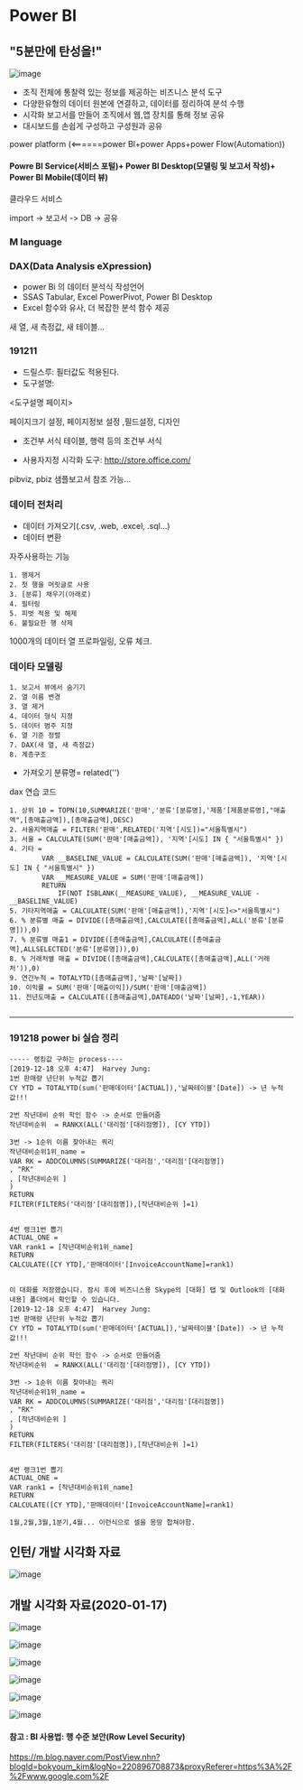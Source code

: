 # Power BI

<h2>"5분만에 탄성을!"</h2>


![image](https://user-images.githubusercontent.com/47058441/70487720-a72c3700-1b39-11ea-840e-f3dd70148607.png)


* 조직 전체에 통찰력 있는 정보를 제공하는 비즈니스 분석 도구
* 다양한유형의 데이터 원본에 연결하고, 데이터를 정리하여 분석 수행
* 시각화 보고서를 만들어 조직에서 웹,앱 장치를 통해 정보 공유
* 대시보드를 손쉽게 구성하고 구성원과 공유

power platform (<======power BI+power Apps+power Flow(Automation))

#### Powre BI Service(서비스 포털)+ Power BI Desktop(모델링 및 보고서 작성)+ Power BI Mobile(데이터 뷰)

클라우드 서비스

import  ->  보고서 -> DB -> 공유


### M language


### DAX(Data Analysis eXpression)

* power Bi 의 데이터 분석식 작성언어
* SSAS Tabular, Excel PowerPivot, Power BI Desktop
* Excel 함수와 유사, 더 복잡한 분석 함수 제공

새 열, 새 측정값, 새 테이블...

### 191211

* 드릴스루: 필터값도 적용된다. 
* 도구설명: 

<도구설명 페이지>

페이지크기 설정, 페이지정보 설정 ,필드설정, 디자인

* 조건부 서식
테이블, 행력 등의 조건부 서식


* 사용자지정 시각화 도구: 
http://store.office.com/

pibviz, pbiz 샘플보고서 참조 가능...


### 데이터 전처리

* 데이터 가져오기(.csv, .web, .excel, .sql...)
* 데이터 변환

자주사용하는 기능
```
1. 행제거
2. 첫 행을 머릿글로 사용
3. [분류] 채우기(아래로)
4. 필터링
5. 피벗 적용 및 해제
6. 불필요한 행 삭제
```

1000개의 데이터 열 프로파일링, 오류 체크.

### 데이타 모델링
```
1. 보고서 뷰에서 숨기기
2. 열 이름 변경
3. 열 제거
4. 데이터 형식 지정
5. 데이터 범주 지정
6. 열 기준 정렬
7. DAX(새 열, 새 측정값)
8. 계층구조
```

* 가져오기 분류명= related('')

dax 연습 코드
```
1. 상위 10 = TOPN(10,SUMMARIZE('판매','분류'[분류명],'제품'[제품분류명],"매출액",[총매출금액]),[총매출금액],DESC)
2. 서울지역매출 = FILTER('판매',RELATED('지역'[시도])="서울특별시")
3. 서울 = CALCULATE(SUM('판매'[매출금액]), '지역'[시도] IN { "서울특별시" })
4. 기타 = 
        VAR __BASELINE_VALUE = CALCULATE(SUM('판매'[매출금액]), '지역'[시도] IN { "서울특별시" })
        VAR __MEASURE_VALUE = SUM('판매'[매출금액])
        RETURN
	        IF(NOT ISBLANK(__MEASURE_VALUE), __MEASURE_VALUE - __BASELINE_VALUE)
5. 기타지역매출 = CALCULATE(SUM('판매'[매출금액]),'지역'[시도]<>"서울특별시")
6. % 분류별 매출 = DIVIDE([총매출금액],CALCULATE([총매출금액],ALL('분류'[분류명])),0)
7. % 분류별 매출1 = DIVIDE([총매출금액],CALCULATE([총매출금액],ALLSELECTED('분류'[분류명])),0)
8. % 거래처별 매출 = DIVIDE([총매출금액],CALCULATE([총매출금액],ALL('거래처')),0)
9. 연간누적 = TOTALYTD([총매출금액],'날짜'[날짜])
10. 이익률 = SUM('판매'[매출이익])/SUM('판매'[매출금액])
11. 전년도매출 = CALCULATE([총매출금액],DATEADD('날짜'[날짜],-1,YEAR))


```


----------------------------------------------------------------------------------------------------
### 191218 power bi 실습 정리

```
----- 랭킹값 구하는 process----
[‎2019-‎12-‎18 오후 4:47]  Harvey Jung:  
1번 판매량 년단위 누적값 뽑기
CY YTD = TOTALYTD(sum('판매데이터'[ACTUAL]),'날짜테이블'[Date]) -> 년 누적값!!!

2번 작년대비 순위 학인 함수 -> 순서로 만들어줌 
작년대비순위  = RANKX(ALL('대리점'[대리점명]), [CY YTD])

3번 -> 1순위 이름 찾아내는 쿼리 
작년대비순위1위_name = 
VAR RK = ADDCOLUMNS(SUMMARIZE('대리점','대리점'[대리점명])
, "RK"
, [작년대비순위 ]
)
RETURN
FILTER(FILTERS('대리점'[대리점명]),[작년대비순위 ]=1)


4번 랭크1번 뽑기
ACTUAL_ONE = 
VAR rank1 = [작년대비순위1위_name]
RETURN
CALCULATE([CY YTD],'판매데이터'[InvoiceAccountName]=rank1)
 
 
이 대화를 저장했습니다. 잠시 후에 비즈니스용 Skype의 [대화] 탭 및 Outlook의 [대화 내용] 폴더에서 확인할 수 있습니다. 
[‎2019-‎12-‎18 오후 4:47]  Harvey Jung:  
1번 판매량 년단위 누적값 뽑기
CY YTD = TOTALYTD(sum('판매데이터'[ACTUAL]),'날짜테이블'[Date]) -> 년 누적값!!!

2번 작년대비 순위 학인 함수 -> 순서로 만들어줌 
작년대비순위  = RANKX(ALL('대리점'[대리점명]), [CY YTD])

3번 -> 1순위 이름 찾아내는 쿼리 
작년대비순위1위_name = 
VAR RK = ADDCOLUMNS(SUMMARIZE('대리점','대리점'[대리점명])
, "RK"
, [작년대비순위 ]
)
RETURN
FILTER(FILTERS('대리점'[대리점명]),[작년대비순위 ]=1)


4번 랭크1번 뽑기
ACTUAL_ONE = 
VAR rank1 = [작년대비순위1위_name]
RETURN
CALCULATE([CY YTD],'판매데이터'[InvoiceAccountName]=rank1)

1월,2월,3월,1분기,4월... 이런식으로 셀을 몽땅 합쳐야함. 

```


## 인턴/ 개발 시각화 자료

![image](https://user-images.githubusercontent.com/47058441/72401000-3a3a3b80-378e-11ea-82f0-c68847c8415b.png)


## 개발 시각화 자료(2020-01-17)
![image](https://user-images.githubusercontent.com/47058441/72578021-26badc00-3918-11ea-9d90-a5466b51e99f.png)

![image](https://user-images.githubusercontent.com/47058441/72578050-3a664280-3918-11ea-9557-5028b1d0a4ae.png)

![image](https://user-images.githubusercontent.com/47058441/72578082-4eaa3f80-3918-11ea-92cf-ad0baf6fa9fe.png)

![image](https://user-images.githubusercontent.com/47058441/72578108-70a3c200-3918-11ea-875c-21757c6d44ca.png)

![image](https://user-images.githubusercontent.com/47058441/72578121-7dc0b100-3918-11ea-9c9c-014d99e3d136.png)

![image](https://user-images.githubusercontent.com/47058441/72578139-8dd89080-3918-11ea-9a7d-e788da058fad.png)


#### 참고 : BI 사용법: 행 수준 보안(Row Level Security)
https://m.blog.naver.com/PostView.nhn?blogId=bokyoum_kim&logNo=220896708873&proxyReferer=https%3A%2F%2Fwww.google.com%2F



